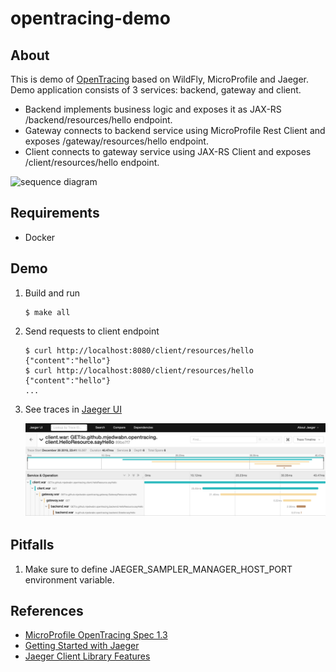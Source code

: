 opentracing-demo
================

About
----
This is demo of [OpenTracing](https://opentracing.io) based on WildFly, MicroProfile and Jaeger.
Demo application consists of 3 services: backend, gateway and client.
* Backend implements business logic and exposes it as JAX-RS /backend/resources/hello endpoint.
* Gateway connects to backend service using MicroProfile Rest Client and exposes /gateway/resources/hello endpoint.
* Client connects to gateway service using JAX-RS Client and exposes /client/resources/hello endpoint.

![sequence diagram](http://www.plantuml.com/plantuml/proxy?src=https://raw.githubusercontent.com/mjedwabn/opentracing/master/docs/sequence.puml)

Requirements
------------
* Docker

Demo
----
1. Build and run
    ```
    $ make all
    ```
2. Send requests to client endpoint
    ```
    $ curl http://localhost:8080/client/resources/hello
    {"content":"hello"}
    $ curl http://localhost:8080/client/resources/hello
    {"content":"hello"}
    ...
    ```
3. See traces in [Jaeger UI](http://localhost:16686/search)

    ![jaeger ui](https://raw.githubusercontent.com/mjedwabn/opentracing/master/docs/jaeger_ui.png)

Pitfalls
-------------
1. Make sure to define JAEGER_SAMPLER_MANAGER_HOST_PORT environment variable. 

References
-------------
* [MicroProfile OpenTracing Spec 1.3](https://download.eclipse.org/microprofile/microprofile-opentracing-1.3/microprofile-opentracing-spec-1.3.pdf)
* [Getting Started with Jaeger](https://www.jaegertracing.io/docs/1.16/getting-started/)
* [Jaeger Client Library Features](https://www.jaegertracing.io/docs/1.16/client-features/)
